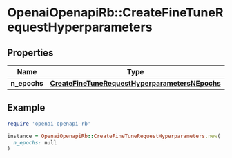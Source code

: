 # OpenaiOpenapiRb::CreateFineTuneRequestHyperparameters

## Properties

| Name | Type | Description | Notes |
| ---- | ---- | ----------- | ----- |
| **n_epochs** | [**CreateFineTuneRequestHyperparametersNEpochs**](CreateFineTuneRequestHyperparametersNEpochs.md) |  | [optional] |

## Example

```ruby
require 'openai-openapi-rb'

instance = OpenaiOpenapiRb::CreateFineTuneRequestHyperparameters.new(
  n_epochs: null
)
```

